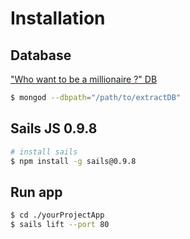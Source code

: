 # Installation
## Database
<a href="https://www.dropbox.com/s/v7gjrbim3trtpmh/millionaire.rar">"Who want to be a millionaire ?" DB</a>
```sh
$ mongod --dbpath="/path/to/extractDB"
```
## Sails JS 0.9.8
```sh
# install sails
$ npm install -g sails@0.9.8
```
## Run app
```sh
$ cd ./yourProjectApp
$ sails lift --port 80
```
